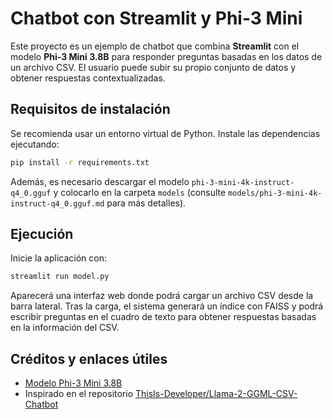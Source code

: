 # Chatbot con Streamlit y Phi-3 Mini

Este proyecto es un ejemplo de chatbot que combina **Streamlit** con el modelo **Phi-3 Mini 3.8B** para responder preguntas basadas en los datos de un archivo CSV. El usuario puede subir su propio conjunto de datos y obtener respuestas contextualizadas.

## Requisitos de instalación

Se recomienda usar un entorno virtual de Python. Instale las dependencias ejecutando:

```bash
pip install -r requirements.txt
```

Además, es necesario descargar el modelo `phi-3-mini-4k-instruct-q4_0.gguf` y colocarlo en la carpeta `models` (consulte `models/phi-3-mini-4k-instruct-q4_0.gguf.md` para más detalles).

## Ejecución

Inicie la aplicación con:

```bash
streamlit run model.py
```

Aparecerá una interfaz web donde podrá cargar un archivo CSV desde la barra lateral. Tras la carga, el sistema generará un índice con FAISS y podrá escribir preguntas en el cuadro de texto para obtener respuestas basadas en la información del CSV.

## Créditos y enlaces útiles

- [Modelo Phi-3 Mini 3.8B](https://huggingface.co/microsoft/Phi-3-mini-4k-instruct-GGUF)
- Inspirado en el repositorio [ThisIs-Developer/Llama-2-GGML-CSV-Chatbot](https://github.com/ThisIs-Developer/Llama-2-GGML-CSV-Chatbot)
